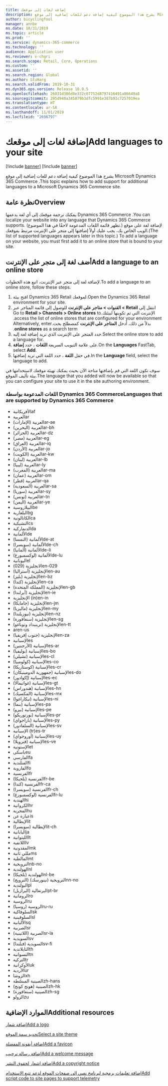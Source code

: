 ```yaml
---
title: إضافة لغات إلى موقعك
description: يشرح هذا الموضوع كيفية إضافة دعم للغات إضافية إلى موقع Microsoft Dynamics 365 Commerce .
author: bicyclingfool
manager: annbe
ms.date: 10/31/2019
ms.topic: article
ms.prod: ''
ms.service: dynamics-365-commerce
ms.technology: ''
audience: Application user
ms.reviewer: v-chgri
ms.search.scope: Retail, Core, Operations
ms.custom: ''
ms.assetid: ''
ms.search.region: Global
ms.author: StuHarg
ms.search.validFrom: 2019-10-31
ms.dyn365.ops.version: Release 10.0.5
ms.openlocfilehash: 26031d386d8e332c07752d8797416491a86649a8
ms.sourcegitcommit: 295d940a345879b3dfc5991e387b91c7257019ea
ms.translationtype: HT
ms.contentlocale: ar-SA
ms.lasthandoff: 11/01/2019
ms.locfileid: "2696797"
---
```

# <a name="add-languages-to-your-site"></a><span data-ttu-id="1a41b-103">إضافة لغات إلى موقعك</span><span class="sxs-lookup"><span data-stu-id="1a41b-103">Add languages to your site</span></span>

[!include [banner](includes/preview-banner.md)]
[!include [banner](includes/banner.md)]

<span data-ttu-id="1a41b-104">يشرح هذا الموضوع كيفية إضافة دعم للغات إضافية إلى موقع Microsoft Dynamics 365 Commerce .</span><span class="sxs-lookup"><span data-stu-id="1a41b-104">This topic explains how to add support for additional languages to a Microsoft Dynamics 365 Commerce site.</span></span>

## <a name="overview"></a><span data-ttu-id="1a41b-105">نظرة عامة</span><span class="sxs-lookup"><span data-stu-id="1a41b-105">Overview</span></span>

<span data-ttu-id="1a41b-106">يمكنك ترجمة موقعك إلى أي لغة يدعمها Dynamics 365 Commerce .</span><span class="sxs-lookup"><span data-stu-id="1a41b-106">You can localize your website into any language that Dynamics 365 Commerce supports.</span></span> <span data-ttu-id="1a41b-107">(تظهر قائمة اللغات المدعومة لاحقًا في هذا الموضوع.) لإضافة لغة على موقع الويب الخاص بك، يجب عليك أولاً إضافتها إلى متجر على الإنترنت مرتبط بموقعك.</span><span class="sxs-lookup"><span data-stu-id="1a41b-107">(The list of supported languages appears later in this topic.) To add a language on your website, you must first add it to an online store that is bound to your site.</span></span>

## <a name="add-a-language-to-an-online-store"></a><span data-ttu-id="1a41b-108">أضف لغة إلى متجر على الإنترنت</span><span class="sxs-lookup"><span data-stu-id="1a41b-108">Add a language to an online store</span></span>

<span data-ttu-id="1a41b-109">لإضافة لغة إلى متجر عبر الإنترنت، اتبع هذه الخطوات.</span><span class="sxs-lookup"><span data-stu-id="1a41b-109">To add a language to an online store, follow these steps.</span></span>

1. <span data-ttu-id="1a41b-110">افتح بيئة Dynamics 365 Retail لموقعك.</span><span class="sxs-lookup"><span data-stu-id="1a41b-110">Open the Dynamics 365 Retail environment for your site.</span></span>
1. <span data-ttu-id="1a41b-111">انتقل إلى **‏‫‏‫Retail \> القنوات \> متاجر على الإنترنت** للوصول إلى قائمة المتاجر عبر الإنترنت التي تم تكوينها لبيئتك.</span><span class="sxs-lookup"><span data-stu-id="1a41b-111">Go to **Retail \> Channels \> Online stores** to access the list of online stores that are configured for your environment.</span></span> <span data-ttu-id="1a41b-112">بدلاً من ذلك، أدخل **المتاجر على الإنترنت** كمصطلح بحث.</span><span class="sxs-lookup"><span data-stu-id="1a41b-112">Alternatively, enter **online stores** as a search term.</span></span>
1. <span data-ttu-id="1a41b-113">حدد المتجر على الإنترنت الذي تريد إضافة لغة إليه.</span><span class="sxs-lookup"><span data-stu-id="1a41b-113">Select the online store to add a language for.</span></span>
1. <span data-ttu-id="1a41b-114">على علامة التبويب السريعة **اللغات** ، حدد **إضافة**.</span><span class="sxs-lookup"><span data-stu-id="1a41b-114">On the **Languages** FastTab, select **Add**.</span></span>
1. <span data-ttu-id="1a41b-115">في حقل **اللغة** ، حدد اللغة التي تريد إضافتها.</span><span class="sxs-lookup"><span data-stu-id="1a41b-115">In the **Language** field, select the language to add.</span></span>

<span data-ttu-id="1a41b-116">سوف تكون اللغة التي قم بإضافتها متاحة الآن بحيث يمكنك تهيئة موقعك لاستخدامها في بيئة تأليف الموقع.</span><span class="sxs-lookup"><span data-stu-id="1a41b-116">The language that you added will now be available so that you can configure your site to use it in the site authoring environment.</span></span>

### <a name="languages-that-are-supported-by-dynamics-365-commerce"></a><span data-ttu-id="1a41b-117">اللغات المدعومة بواسطة Dynamics 365 Commerce</span><span class="sxs-lookup"><span data-stu-id="1a41b-117">Languages that are supported by Dynamics 365 Commerce</span></span>

- <span data-ttu-id="1a41b-118">الأفريكانية</span><span class="sxs-lookup"><span data-stu-id="1a41b-118">af</span></span>
- <span data-ttu-id="1a41b-119">العربية</span><span class="sxs-lookup"><span data-stu-id="1a41b-119">ar</span></span>
- <span data-ttu-id="1a41b-120">العربية (الإمارات)</span><span class="sxs-lookup"><span data-stu-id="1a41b-120">ar-ae</span></span>
- <span data-ttu-id="1a41b-121">العربية (البحرين)</span><span class="sxs-lookup"><span data-stu-id="1a41b-121">ar-bh</span></span>
- <span data-ttu-id="1a41b-122">العربية (الجزائر)</span><span class="sxs-lookup"><span data-stu-id="1a41b-122">ar-dz</span></span>
- <span data-ttu-id="1a41b-123">العربية (مصر)</span><span class="sxs-lookup"><span data-stu-id="1a41b-123">ar-eg</span></span>
- <span data-ttu-id="1a41b-124">العربية (العراق)</span><span class="sxs-lookup"><span data-stu-id="1a41b-124">ar-iq</span></span>
- <span data-ttu-id="1a41b-125">العربية (الأردن)</span><span class="sxs-lookup"><span data-stu-id="1a41b-125">ar-jo</span></span>
- <span data-ttu-id="1a41b-126">العربية (الكويت)</span><span class="sxs-lookup"><span data-stu-id="1a41b-126">ar-kw</span></span>
- <span data-ttu-id="1a41b-127">العربية (لبنان)</span><span class="sxs-lookup"><span data-stu-id="1a41b-127">ar-lb</span></span>
- <span data-ttu-id="1a41b-128">العربية (ليبيا)</span><span class="sxs-lookup"><span data-stu-id="1a41b-128">ar-ly</span></span>
- <span data-ttu-id="1a41b-129">العربية (المغرب)</span><span class="sxs-lookup"><span data-stu-id="1a41b-129">ar-ma</span></span>
- <span data-ttu-id="1a41b-130">العربية (عمان)</span><span class="sxs-lookup"><span data-stu-id="1a41b-130">ar-om</span></span>
- <span data-ttu-id="1a41b-131">العربية (قطر)</span><span class="sxs-lookup"><span data-stu-id="1a41b-131">ar-qa</span></span>
- <span data-ttu-id="1a41b-132">العربية (السعودية)</span><span class="sxs-lookup"><span data-stu-id="1a41b-132">ar-sa</span></span>
- <span data-ttu-id="1a41b-133">العربية (سوريا)</span><span class="sxs-lookup"><span data-stu-id="1a41b-133">ar-sy</span></span>
- <span data-ttu-id="1a41b-134">العربية (تونس)</span><span class="sxs-lookup"><span data-stu-id="1a41b-134">ar-tn</span></span>
- <span data-ttu-id="1a41b-135">العربية (اليمن)</span><span class="sxs-lookup"><span data-stu-id="1a41b-135">ar-ye</span></span>
- <span data-ttu-id="1a41b-136">البيلاروسية</span><span class="sxs-lookup"><span data-stu-id="1a41b-136">be</span></span>
- <span data-ttu-id="1a41b-137">البلغارية</span><span class="sxs-lookup"><span data-stu-id="1a41b-137">bg</span></span>
- <span data-ttu-id="1a41b-138">الكاتالونية</span><span class="sxs-lookup"><span data-stu-id="1a41b-138">ca</span></span>
- <span data-ttu-id="1a41b-139">التشيكية</span><span class="sxs-lookup"><span data-stu-id="1a41b-139">cs</span></span>
- <span data-ttu-id="1a41b-140">الدنماركية</span><span class="sxs-lookup"><span data-stu-id="1a41b-140">da</span></span>
- <span data-ttu-id="1a41b-141">الألمانية</span><span class="sxs-lookup"><span data-stu-id="1a41b-141">de</span></span>
- <span data-ttu-id="1a41b-142">الألمانية (النمسا)</span><span class="sxs-lookup"><span data-stu-id="1a41b-142">de-at</span></span>
- <span data-ttu-id="1a41b-143">الألمانية (سويسرا)</span><span class="sxs-lookup"><span data-stu-id="1a41b-143">de-ch</span></span>
- <span data-ttu-id="1a41b-144">الألمانية (ألمانيا)</span><span class="sxs-lookup"><span data-stu-id="1a41b-144">de-li</span></span>
- <span data-ttu-id="1a41b-145">الألمانية (لوكسمبورغ)</span><span class="sxs-lookup"><span data-stu-id="1a41b-145">de-lu</span></span>
- <span data-ttu-id="1a41b-146">اليونانية</span><span class="sxs-lookup"><span data-stu-id="1a41b-146">el</span></span>
- <span data-ttu-id="1a41b-147">الانجليزية (029)</span><span class="sxs-lookup"><span data-stu-id="1a41b-147">en-029</span></span>
- <span data-ttu-id="1a41b-148">الإنجليزية (أستراليا)</span><span class="sxs-lookup"><span data-stu-id="1a41b-148">en-au</span></span>
- <span data-ttu-id="1a41b-149">الإنجليزية (بليز)</span><span class="sxs-lookup"><span data-stu-id="1a41b-149">en-bz</span></span>
- <span data-ttu-id="1a41b-150">الإنجليزية (كندا)</span><span class="sxs-lookup"><span data-stu-id="1a41b-150">en-ca</span></span>
- <span data-ttu-id="1a41b-151">الإنجليزية (المملكة المتحدة)</span><span class="sxs-lookup"><span data-stu-id="1a41b-151">en-gb</span></span>
- <span data-ttu-id="1a41b-152">الإنجليزية (أيرلندا)</span><span class="sxs-lookup"><span data-stu-id="1a41b-152">en-ie</span></span>
- <span data-ttu-id="1a41b-153">الإنجليزية (in)</span><span class="sxs-lookup"><span data-stu-id="1a41b-153">en-in</span></span>
- <span data-ttu-id="1a41b-154">الإنجليزية (جامايكا)</span><span class="sxs-lookup"><span data-stu-id="1a41b-154">en-jm</span></span>
- <span data-ttu-id="1a41b-155">الإنجليزية (ماليزيا)</span><span class="sxs-lookup"><span data-stu-id="1a41b-155">en-my</span></span>
- <span data-ttu-id="1a41b-156">الإنجليزية (نيوزيلندا)</span><span class="sxs-lookup"><span data-stu-id="1a41b-156">en-nz</span></span>
- <span data-ttu-id="1a41b-157">الإنجليزية (سنغافورة)</span><span class="sxs-lookup"><span data-stu-id="1a41b-157">en-sg</span></span>
- <span data-ttu-id="1a41b-158">الإنجليزية (ترينيداد وتوباغو)</span><span class="sxs-lookup"><span data-stu-id="1a41b-158">en-tt</span></span>
- <span data-ttu-id="1a41b-159">ar</span><span class="sxs-lookup"><span data-stu-id="1a41b-159">en-us</span></span>
- <span data-ttu-id="1a41b-160">الإنجليزية (جنوب إفريقيا)</span><span class="sxs-lookup"><span data-stu-id="1a41b-160">en-za</span></span>
- <span data-ttu-id="1a41b-161">الإسبانية</span><span class="sxs-lookup"><span data-stu-id="1a41b-161">es</span></span>
- <span data-ttu-id="1a41b-162">الإسبانية (الأرجنتين)</span><span class="sxs-lookup"><span data-stu-id="1a41b-162">es-ar</span></span>
- <span data-ttu-id="1a41b-163">الإسبانية (بوليفيا)</span><span class="sxs-lookup"><span data-stu-id="1a41b-163">es-bo</span></span>
- <span data-ttu-id="1a41b-164">الإسبانية (تشيلي)</span><span class="sxs-lookup"><span data-stu-id="1a41b-164">es-cl</span></span>
- <span data-ttu-id="1a41b-165">الإسبانية (كولومبيا)</span><span class="sxs-lookup"><span data-stu-id="1a41b-165">es-co</span></span>
- <span data-ttu-id="1a41b-166">الإسبانية (كوستاريكا)</span><span class="sxs-lookup"><span data-stu-id="1a41b-166">es-cr</span></span>
- <span data-ttu-id="1a41b-167">الإسبانية (جمهورية الدومينيكان)</span><span class="sxs-lookup"><span data-stu-id="1a41b-167">es-do</span></span>
- <span data-ttu-id="1a41b-168">الإسبانية (إكوادور)</span><span class="sxs-lookup"><span data-stu-id="1a41b-168">es-ec</span></span>
- <span data-ttu-id="1a41b-169">الإسبانية (غواتيمالا)</span><span class="sxs-lookup"><span data-stu-id="1a41b-169">es-gt</span></span>
- <span data-ttu-id="1a41b-170">الإسبانية (هندوراس)</span><span class="sxs-lookup"><span data-stu-id="1a41b-170">es-hn</span></span>
- <span data-ttu-id="1a41b-171">الإسبانية (المكسيك)</span><span class="sxs-lookup"><span data-stu-id="1a41b-171">es-mx</span></span>
- <span data-ttu-id="1a41b-172">الإسبانية (نيكاراغوا)</span><span class="sxs-lookup"><span data-stu-id="1a41b-172">es-ni</span></span>
- <span data-ttu-id="1a41b-173">الإسبانية (بنما)</span><span class="sxs-lookup"><span data-stu-id="1a41b-173">es-pa</span></span>
- <span data-ttu-id="1a41b-174">الإسبانية (بيرو)</span><span class="sxs-lookup"><span data-stu-id="1a41b-174">es-pe</span></span>
- <span data-ttu-id="1a41b-175">الإسبانية (بورتوريكو)</span><span class="sxs-lookup"><span data-stu-id="1a41b-175">es-pr</span></span>
- <span data-ttu-id="1a41b-176">الإسبانية (باراجواي)</span><span class="sxs-lookup"><span data-stu-id="1a41b-176">es-py</span></span>
- <span data-ttu-id="1a41b-177">الإسبانية (السلفادور)</span><span class="sxs-lookup"><span data-stu-id="1a41b-177">es-sv</span></span>
- <span data-ttu-id="1a41b-178">الإسبانية (tr)</span><span class="sxs-lookup"><span data-stu-id="1a41b-178">es-tr</span></span>
- <span data-ttu-id="1a41b-179">الإسبانية (أوروجواي)</span><span class="sxs-lookup"><span data-stu-id="1a41b-179">es-uy</span></span>
- <span data-ttu-id="1a41b-180">الإسبانية (فنزويلا)</span><span class="sxs-lookup"><span data-stu-id="1a41b-180">es-ve</span></span>
- <span data-ttu-id="1a41b-181">الإستونية</span><span class="sxs-lookup"><span data-stu-id="1a41b-181">et</span></span>
- <span data-ttu-id="1a41b-182">باسكى</span><span class="sxs-lookup"><span data-stu-id="1a41b-182">eu</span></span>
- <span data-ttu-id="1a41b-183">الفارسي</span><span class="sxs-lookup"><span data-stu-id="1a41b-183">fa</span></span>
- <span data-ttu-id="1a41b-184">الفنلندية</span><span class="sxs-lookup"><span data-stu-id="1a41b-184">fi</span></span>
- <span data-ttu-id="1a41b-185">الفاروية</span><span class="sxs-lookup"><span data-stu-id="1a41b-185">fo</span></span>
- <span data-ttu-id="1a41b-186">الفرنسية</span><span class="sxs-lookup"><span data-stu-id="1a41b-186">fr</span></span>
- <span data-ttu-id="1a41b-187">الفرنسية (بلجيكا)</span><span class="sxs-lookup"><span data-stu-id="1a41b-187">fr-be</span></span>
- <span data-ttu-id="1a41b-188">الفرنسية (كندا)</span><span class="sxs-lookup"><span data-stu-id="1a41b-188">fr-ca</span></span>
- <span data-ttu-id="1a41b-189">الفرنسية (سويسرا)</span><span class="sxs-lookup"><span data-stu-id="1a41b-189">fr-ch</span></span>
- <span data-ttu-id="1a41b-190">الفرنسية (لوكسمبورغ)</span><span class="sxs-lookup"><span data-stu-id="1a41b-190">fr-lu</span></span>
- <span data-ttu-id="1a41b-191">الهندية</span><span class="sxs-lookup"><span data-stu-id="1a41b-191">hi</span></span>
- <span data-ttu-id="1a41b-192">الكرواتية</span><span class="sxs-lookup"><span data-stu-id="1a41b-192">hr</span></span>
- <span data-ttu-id="1a41b-193">المجرية</span><span class="sxs-lookup"><span data-stu-id="1a41b-193">hu</span></span>
- <span data-ttu-id="1a41b-194">عبارة عن</span><span class="sxs-lookup"><span data-stu-id="1a41b-194">is</span></span>
- <span data-ttu-id="1a41b-195">الإيطالية</span><span class="sxs-lookup"><span data-stu-id="1a41b-195">it</span></span>
- <span data-ttu-id="1a41b-196">الإيطالية (سويسرا)</span><span class="sxs-lookup"><span data-stu-id="1a41b-196">it-ch</span></span>
- <span data-ttu-id="1a41b-197">اليابانية</span><span class="sxs-lookup"><span data-stu-id="1a41b-197">ja</span></span>
- <span data-ttu-id="1a41b-198">الليتوانية</span><span class="sxs-lookup"><span data-stu-id="1a41b-198">lt</span></span>
- <span data-ttu-id="1a41b-199">اللاتفية</span><span class="sxs-lookup"><span data-stu-id="1a41b-199">lv</span></span>
- <span data-ttu-id="1a41b-200">المقدونية</span><span class="sxs-lookup"><span data-stu-id="1a41b-200">mk</span></span>
- <span data-ttu-id="1a41b-201">مللي ثانية</span><span class="sxs-lookup"><span data-stu-id="1a41b-201">ms</span></span>
- <span data-ttu-id="1a41b-202">المالطية</span><span class="sxs-lookup"><span data-stu-id="1a41b-202">mt</span></span>
- <span data-ttu-id="1a41b-203">النرويجية</span><span class="sxs-lookup"><span data-stu-id="1a41b-203">nb-no</span></span>
- <span data-ttu-id="1a41b-204">الهولندية</span><span class="sxs-lookup"><span data-stu-id="1a41b-204">nl</span></span>
- <span data-ttu-id="1a41b-205">الهولندية (بلجيكا)</span><span class="sxs-lookup"><span data-stu-id="1a41b-205">nl-be</span></span>
- <span data-ttu-id="1a41b-206">النرويجية (نينورسك) (النرويج)</span><span class="sxs-lookup"><span data-stu-id="1a41b-206">nn-no</span></span>
- <span data-ttu-id="1a41b-207">البولندية</span><span class="sxs-lookup"><span data-stu-id="1a41b-207">pl</span></span>
- <span data-ttu-id="1a41b-208">البرتغالية (البرازيل)</span><span class="sxs-lookup"><span data-stu-id="1a41b-208">pt-br</span></span>
- <span data-ttu-id="1a41b-209">الرومانية</span><span class="sxs-lookup"><span data-stu-id="1a41b-209">ro</span></span>
- <span data-ttu-id="1a41b-210">الروسية</span><span class="sxs-lookup"><span data-stu-id="1a41b-210">ru</span></span>
- <span data-ttu-id="1a41b-211">الروسية (روسيا)</span><span class="sxs-lookup"><span data-stu-id="1a41b-211">ru-ru</span></span>
- <span data-ttu-id="1a41b-212">السلوفاكية</span><span class="sxs-lookup"><span data-stu-id="1a41b-212">sk</span></span>
- <span data-ttu-id="1a41b-213">السلوفينية</span><span class="sxs-lookup"><span data-stu-id="1a41b-213">sl</span></span>
- <span data-ttu-id="1a41b-214">الألبانية</span><span class="sxs-lookup"><span data-stu-id="1a41b-214">sq</span></span>
- <span data-ttu-id="1a41b-215">الصربية</span><span class="sxs-lookup"><span data-stu-id="1a41b-215">sr</span></span>
- <span data-ttu-id="1a41b-216">الصربية (اللاتينية)</span><span class="sxs-lookup"><span data-stu-id="1a41b-216">sr-la</span></span>
- <span data-ttu-id="1a41b-217">السويدية</span><span class="sxs-lookup"><span data-stu-id="1a41b-217">sv</span></span>
- <span data-ttu-id="1a41b-218">السويدية (فنلندا)</span><span class="sxs-lookup"><span data-stu-id="1a41b-218">sv-fi</span></span>
- <span data-ttu-id="1a41b-219">التايلاندية</span><span class="sxs-lookup"><span data-stu-id="1a41b-219">th</span></span>
- <span data-ttu-id="1a41b-220">التسوانية</span><span class="sxs-lookup"><span data-stu-id="1a41b-220">tn</span></span>
- <span data-ttu-id="1a41b-221">التركية</span><span class="sxs-lookup"><span data-stu-id="1a41b-221">tr</span></span>
- <span data-ttu-id="1a41b-222">الأوكرانية</span><span class="sxs-lookup"><span data-stu-id="1a41b-222">uk</span></span>
- <span data-ttu-id="1a41b-223">الأردية</span><span class="sxs-lookup"><span data-stu-id="1a41b-223">ur</span></span>
- <span data-ttu-id="1a41b-224">الزوشا</span><span class="sxs-lookup"><span data-stu-id="1a41b-224">xh</span></span>
- <span data-ttu-id="1a41b-225">الصينية المبسّطة</span><span class="sxs-lookup"><span data-stu-id="1a41b-225">zh-hans</span></span>
- <span data-ttu-id="1a41b-226">الصينية (هونج كونج)</span><span class="sxs-lookup"><span data-stu-id="1a41b-226">zh-hk</span></span>
- <span data-ttu-id="1a41b-227">الصينية (سنغافورة)</span><span class="sxs-lookup"><span data-stu-id="1a41b-227">zh-sg</span></span>
- <span data-ttu-id="1a41b-228">الزولو</span><span class="sxs-lookup"><span data-stu-id="1a41b-228">zu</span></span>

## <a name="additional-resources"></a><span data-ttu-id="1a41b-229">الموارد الإضافية</span><span class="sxs-lookup"><span data-stu-id="1a41b-229">Additional resources</span></span>

[<span data-ttu-id="1a41b-230">إضافة شعار</span><span class="sxs-lookup"><span data-stu-id="1a41b-230">Add a logo</span></span>](add-logo.md)

[<span data-ttu-id="1a41b-231">تحديد سمة الموقع</span><span class="sxs-lookup"><span data-stu-id="1a41b-231">Select a site theme</span></span>](select-site-theme.md)

[<span data-ttu-id="1a41b-232">إضافة أيقونة المفضلة</span><span class="sxs-lookup"><span data-stu-id="1a41b-232">Add a favicon</span></span>](add-favicon.md)

[<span data-ttu-id="1a41b-233">إضافة رسالة ترحيب</span><span class="sxs-lookup"><span data-stu-id="1a41b-233">Add a welcome message</span></span>](add-welcome-message.md)

[<span data-ttu-id="1a41b-234">إضافة إشعار لحقوق النشر</span><span class="sxs-lookup"><span data-stu-id="1a41b-234">Add a copyright notice</span></span>](add-copyright-notice.md)

[<span data-ttu-id="1a41b-235">إضافة تعليمات برمجية لبرنامج نصي إلى صفحات الموقع لدعم تتبع الاستخدام</span><span class="sxs-lookup"><span data-stu-id="1a41b-235">Add script code to site pages to support telemetry</span></span>](add-telemetry.md)
